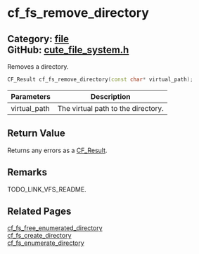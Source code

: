 [](../header.md ':include')

# cf_fs_remove_directory

Category: [file](/api_reference?id=file)  
GitHub: [cute_file_system.h](https://github.com/RandyGaul/cute_framework/blob/master/include/cute_file_system.h)  
---

Removes a directory.

```cpp
CF_Result cf_fs_remove_directory(const char* virtual_path);
```

Parameters | Description
--- | ---
virtual_path | The virtual path to the directory.

## Return Value

Returns any errors as a [CF_Result](/utility/cf_result.md).

## Remarks

TODO_LINK_VFS_README.

## Related Pages

[cf_fs_free_enumerated_directory](/file/cf_fs_free_enumerated_directory.md)  
[cf_fs_create_directory](/file/cf_fs_create_directory.md)  
[cf_fs_enumerate_directory](/file/cf_fs_enumerate_directory.md)  
